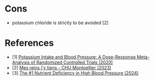 # Cons
- potassium chloride is strictly to be avoided [2]

# References
- [1] [Potassium Intake and Blood Pressure: A Dose-Response Meta-Analysis of Randomized Controlled Trials (2020)](https://pubmed.ncbi.nlm.nih.gov/32500831/)
- [2] [Mes reins j'y tiens - CHU Montpellier (2023)](https://www.chu-montpellier.fr/fileadmin/medias/Publications/mes-Reins-jy-tiens.pdf)
- [3] [The #1 Nutrient Deficiency in High Blood Pressure (2024)](https://www.youtube.com/watch?v=_Nn20bBtHwI)